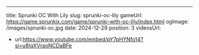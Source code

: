 ---
title: Sprunki OC With Lily
slug: sprunki-oc-lily
gameUrl: https://game.sprunkix.com/game/sprunki-with-oc-lily/index.html
ogImage: /images/sprunki-oc.jpg
date: 2024-12-29
position: 3
videosUrl:
  - url:https://www.youtube.com/embed/pY7pHYNfo14?si=u8lqXVraoNCDaBFe